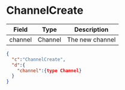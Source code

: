 # ChannelCreate

| Field   | Type    | Description     |
|---------|---------|-----------------|
| channel | Channel | The new channel |

```json
{
  "c":"ChannelCreate",
  "d":{
    "channel":{type Channel}
  }
}
```